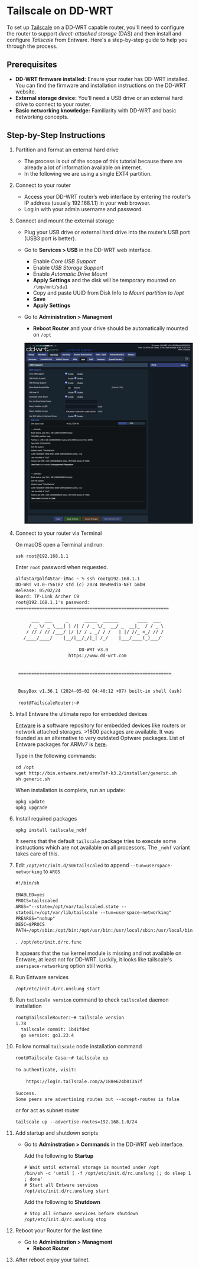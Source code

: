 # Tailscale on DD-WRT

To set up [Tailscale](https://tailscale.com) on a DD-WRT capable router, you'll need to configure the router to support *direct-attached storage* (DAS) and then install and configure *Tailscale* from Entware. Here's a step-by-step guide to help you through the process.

## Prerequisites

- **DD-WRT firmware installed:** Ensure your router has DD-WRT installed. You can find the firmware and installation instructions on the DD-WRT website.
- **External storage device:** You’ll need a USB drive or an external hard drive to connect to your router.
- **Basic networking knowledge:** Familiarity with DD-WRT and basic networking concepts.

## Step-by-Step Instructions

1. Partition and format an external hard drive
    - The process is out of the scope of this tutorial because there are already a lot of information available on internet.
    - In the following we are using a single EXT4 partition.
      
2. Connect to your router
    - Access your DD-WRT router’s web interface by entering the router's IP address (usually 192.168.1.1) in your web browser.
    - Log in with your admin username and password.

3. Connect and mount the external storage

    - Plug your USB drive or external hard drive into the router’s USB port (USB3 port is better).
    - Go to **Services > USB** in the DD-WRT web interface.
        - Enable *Core USB Support*
        - Enable *USB Storage Support*
        - Enable *Automatic Drive Mount*
        - **Apply Settings** and the disk will be temporary mounted on `/tmp/mnt/sda1`
        - Copy and paste UUID from Disk Info to *Mount partition to /opt*
        - **Save**
        - **Apply Settings**
   -  Go to **Administration > Managment**
        - **Reboot Router** and your drive should be automatically mounted on `/opt`
     
        ![USB](https://github.com/alf45tar/DD-WRT-TimeMachine/blob/main/images/Services-USB.jpg)

4. Connect to your router via Terminal

   On macOS open a Terminal and run:
   ```
   ssh root@192.168.1.1
   ```
   Enter `root` password when requested.
   ```
   alf45tar@alf45tar-iMac ~ % ssh root@192.168.1.1
   DD-WRT v3.0-r56182 std (c) 2024 NewMedia-NET GmbH
   Release: 05/02/24
   Board: TP-Link Archer C9
   root@192.168.1.1's password: 
   ==========================================================
 
         ___  ___     _      _____  ______       ____  ___ 
        / _ \/ _ \___| | /| / / _ \/_  __/ _  __|_  / / _ \
       / // / // /___/ |/ |/ / , _/ / /   | |/ //_ <_/ // /
      /____/____/    |__/|__/_/|_| /_/    |___/____(_)___/ 
                                                     
                           DD-WRT v3.0
                       https://www.dd-wrt.com


    ==========================================================


    BusyBox v1.36.1 (2024-05-02 04:40:12 +07) built-in shell (ash)

    root@TailscaleRouter:~#
    ```
   
5. Intall Entware the ultimate repo for embedded devices
   
   [Entware](https://entware.net) is a software repository for embedded devices like routers or network attached storages. >1800 packages are available. It was founded as an alternative to very outdated Optware packages.
   List of Entware packages for ARMv7 is [here](http://bin.entware.net/armv7sf-k3.2/Packages.html).

   Type in the following commands:
   ```
   cd /opt
   wget http://bin.entware.net/armv7sf-k3.2/installer/generic.sh
   sh generic.sh
   ```
   When installation is complete, run an update:
   ```
   opkg update
   opkg upgrade
   ```
   
6. Install required packages
   ```
   opkg install tailscale_nohf
   ```
   It seems that the default `tailscale` package tries to execute some instructions which are not available on all processors. The `_nohf` variant takes care of this.

7. Edit `/opt/etc/init.d/S06tailscaled` to append `--tun=userspace-networking` to `ARGS`
   ```
   #!/bin/sh

   ENABLED=yes
   PROCS=tailscaled
   ARGS="--state=/opt/var/tailscaled.state --statedir=/opt/var/lib/tailscale --tun=userspace-networking"
   PREARGS="nohup"
   DESC=$PROCS
   PATH=/opt/sbin:/opt/bin:/opt/usr/bin:/usr/local/sbin:/usr/local/bin:/usr/sbin:/usr/bin:/sbin:/bin
   
   . /opt/etc/init.d/rc.func
   ```
   It appears that the `tun` kernel module is missing and not available on Entware, at least not for DD-WRT. Luckily, it looks like tailscale's `userspace-networking` option still works.
   
8. Run Entware services
    ```
    /opt/etc/init.d/rc.unslung start
    ```

9. Run `tailscale version` command to check `tailscaled` daemon installation
    ```
    root@TailscaleRouter:~# tailscale version
    1.78
      tailscale commit: 1b41fded
      go version: go1.23.4
   ```

10. Follow normal `tailscale` node installation command
    ```
    root@Tailscale Casa:~# tailscale up

    To authenticate, visit:

	    https://login.tailscale.com/a/188e624b013a7f
    
    Success.
    Some peers are advertising routes but --accept-routes is false
    ```
    or for act as subnet router
    ```
    tailscale up --advertise-routes=192.168.1.0/24
    ```
    
13. Add startup and shutdown scripts

    - Go to **Adminstration > Commands** in the DD-WRT web interface.

        Add the following to **Startup**
        ```
        # Wait until external storage is mounted under /opt
        /bin/sh -c 'until [ -f /opt/etc/init.d/rc.unslung ]; do sleep 1 ; done'
        # Start all Entware services
        /opt/etc/init.d/rc.unslung start
        ```

        Add  the following to **Shutdown**
        ```
        # Stop all Entware services before shutdown
        /opt/etc/init.d/rc.unslung stop
        ```

14. Reboot your Router for the last time
    -  Go to **Administration > Managment**
        - **Reboot Router**

15. After reboot enjoy your tailnet.
